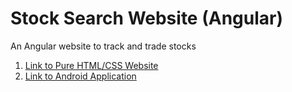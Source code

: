 # Stock Search Website (Angular)
An Angular website to track and trade stocks

1. [Link to Pure HTML/CSS Website](https://github.com/fallen-axe-shay/stock-search-website)
2. [Link to Android Application](https://github.com/fallen-axe-shay/stock-search-android)
